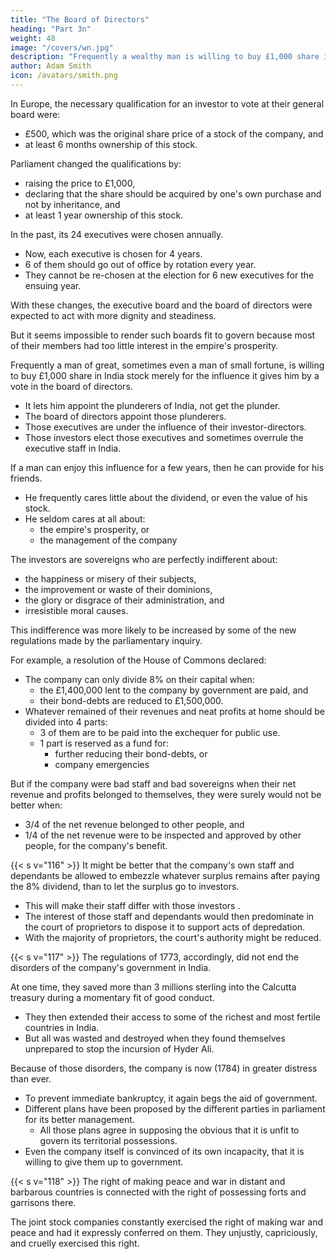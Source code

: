```yaml
---
title: "The Board of Directors"
heading: "Part 3n"
weight: 48
image: "/covers/wn.jpg"
description: "Frequently a wealthy man is willing to buy £1,000 share in India stock merely to get a vote in its board of directors"
author: Adam Smith
icon: /avatars/smith.png
---
```



In Europe, the necessary qualification for an investor <!-- to entitle a proprietor --> to vote at their general board <!-- courts --> were:
- £500, which was the original share price of a stock of the company, and
- at least 6 months ownership of this stock.

Parliament changed the qualifications by:
- raising the price to £1,000,
- declaring that the share should be acquired by one's own purchase and not by inheritance, and
- at least 1 year ownership of this stock.

In the past, its 24 executives <!-- court  board of 24 directors--> were chosen annually.
- Now, each executive is chosen for 4 years.
- 6 of them should go out of office by rotation every year.
- They cannot be re-chosen at the election for 6 new executives for the ensuing year.

With these changes, the executive board and the board of directors <!-- courts of the proprietors and the courts of directors --> were expected to act with more dignity and steadiness.

But it seems impossible to render such <!-- courts --> boards fit to govern because most of their members had too little interest in the empire's prosperity.

Frequently a man of great, sometimes even a man of small fortune, is willing to buy £1,000 share in India stock merely for the influence it gives him by a vote in the board of directors<!-- court of proprietors -->.
- It lets him<!--  gives him a share in the --> appoint the plunderers of India, not get the plunder.
- The <!-- court --> board of directors appoint those plunderers.
- Those executives <!-- directors --> are under the influence of their investor-directors<!-- proprietors -->.
- Those investors<!--  proprietors --> elect those executives <!-- directors --> and sometimes overrule the executive staff <!-- the appointments of their servants --> in India.

If a man can enjoy this influence for a few years, then he can provide for his friends.
- He frequently cares little about the dividend, or even the value of his stock<!--  his vote is founded -->.
- He seldom cares at all about:
  - the empire's prosperity, or
  - the management of the company <!-- which that vote gives him a share. -->

The investors are sovereigns who are perfectly indifferent <!-- as most of such investors  proprietors --> about:
- the happiness or misery of their subjects,
- the improvement or waste of their dominions,
- the glory or disgrace of their administration, and
- irresistible moral causes.

This indifference was more likely to be increased by some of the new regulations made by the parliamentary inquiry.

For example, a resolution of the House of Commons declared:
- The company can only divide 8% on their capital when: 
  - the £1,400,000 lent to the company by government are paid, and
  - their bond-debts are reduced to £1,500,000.
- Whatever remained of their revenues and neat profits at home should be divided into 4 parts:
  - 3 of them are to be paid into the exchequer for public use.
  - 1 part is reserved as a fund for:
    - further reducing their bond-debts, or
    - company emergencies


But if the company were bad <!-- stewards --> staff and bad sovereigns when their net revenue and profits belonged to themselves, they were surely would not be better when:
- 3/4 of the net revenue belonged to other people, and
- 1/4 of the net revenue were to be inspected and approved by other people, for the company's benefit.


{{< s v="116" >}} It might be better that the company's <!-- that their --> own staff <!-- servants --> and dependants be allowed to embezzle whatever surplus remains after paying the 8% dividend, than to let the surplus go to investors.
- This will make their staff <!-- servants --> differ with those investors <!--  people -->.
- The interest of those staff <!-- servants --> and dependants would then predominate in the court of proprietors to dispose it to support acts of depredation.
- With the majority of proprietors, the court's authority might be reduced.


{{< s v="117" >}} The regulations of 1773, accordingly, did not end the disorders of the company's government in India.

At one time, they saved  more than 3 millions sterling into the Calcutta treasury during a momentary fit of good conduct.
- They then extended their access to some of the richest and most fertile countries in India.
- But all was wasted and destroyed when they found themselves unprepared to stop the incursion of Hyder Ali.

Because of those disorders, the company is now (1784) in greater distress than ever.
- To prevent immediate bankruptcy, it again begs <!-- is reduced to supplicate --> the aid of government.
- Different plans have been proposed by the different parties in parliament for its better management.
  - All those plans agree in supposing the obvious that it is unfit to govern its territorial possessions.
- Even the company itself is convinced of its own incapacity, that it is willing to give them up to government.


{{< s v="118" >}} The right of making peace and war in distant and barbarous countries is connected with the right of possessing forts and garrisons there.

The joint stock companies constantly exercised the right of making war and peace and had it expressly conferred on them. They unjustly, capriciously, and cruelly exercised this right.
